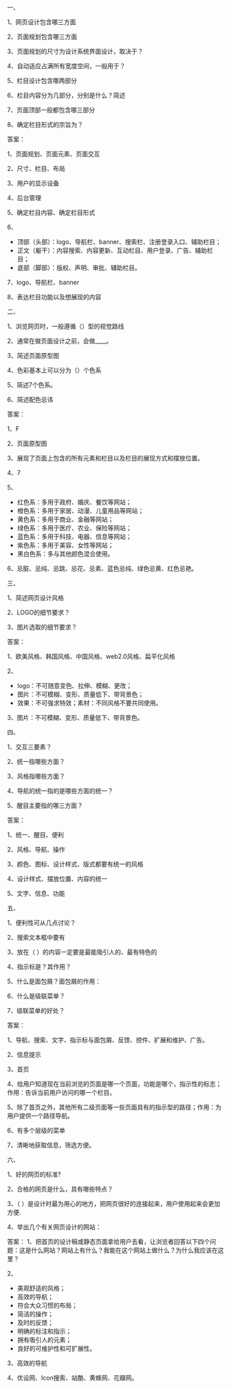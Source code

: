一、

1、网页设计包含哪三方面

2、页面规划包含哪三方面

3、页面规划的尺寸为设计系统界面设计，取决于？

4、自动适应占满所有宽度空间，一般用于？

5、栏目设计包含哪两部分

6、栏目内容分为几部分，分别是什么？简述

7、页面顶部一般都包含哪三部分

8、确定栏目形式的宗旨为？

答案：

1、页面规划、页面元素、页面交互

2、尺寸、栏目、布局

3、用户的显示设备

4、后台管理

5、确定栏目内容、确定栏目形式

6、
* 顶部（头部）：logo、导航栏、banner、搜索栏、注册登录入口、辅助栏目；
* 正文（躯干）：内容搜索、内容更新、互动栏目、用户登录、广告、辅助栏目；
* 底部（脚部）：版权、声明、审批、辅助栏目。

7、logo、导航栏、banner

8、表达栏目功能以及想展现的内容

二、

1、浏览网页时，一般遵循（）型的视觉路线

2、通常在做页面设计之前，会做____。

3、简述页面原型图

4、色彩基本上可以分为（）个色系

5、简述7个色系。

6、简述配色忌讳

答案：

1、F

2、页面原型图

3、展现了页面上包含的所有元素和栏目以及栏目的展现方式和摆放位置。

4、7

5、
* 红色系：多用于政府、婚庆、餐饮等网站；
* 橙色系：多用于家居、动漫、儿童用品等网站；
* 黄色系：多用于商业、金融等网站；
* 绿色系：多用于医疗、农业、保险等网站；
* 蓝色系：多用于科技、电器、信息等网站；
* 紫色系：多用于美容、女性等网站；
* 黑白色系：多与其他颜色混合使用。

6、忌脏、忌纯、忌跳、忌花、忌素、蓝色忌纯、绿色忌黄、红色忌艳。

三、

1、简述网页设计风格

2、LOGO的细节要求？

3、图片选取的细节要求？

答案：

1、欧美风格、韩国风格、中国风格、web2.0风格、扁平化风格

2、
* logo：不可随意变色、拉伸、模糊、更改；
* 图片：不可模糊、变形、质量低下、带背景色；
* 效果：不可强求特效；素材：不同风格不要共同使用。

3、图片：不可模糊、变形、质量低下、带背景色。

四、

1、交互三要素？

2、统一指哪些方面？

3、风格指哪些方面？

4、导航的统一指的是哪些方面的统一？

5、醒目主要指的哪三方面？


答案：

1、统一、醒目、便利

2、风格、导航、操作

3、颜色、图标、设计样式、版式都要有统一的风格

4、设计样式、摆放位置、内容的统一

5、文字、信息、功能

五、

1、便利性可从几点讨论？

2、搜索文本框中要有

3、放在（ ）的内容一定要是最能吸引人的、最有特色的

4、指示标是？其作用？

5、什么是面包屑？面包屑的作用：

6、什么是级联菜单？

7、级联菜单的好处？


答案：

1、导航、搜索、文字、指示标与面包屑、反馈、控件、扩展和维护、广告。

2、信息提示

3、首页

4、给用户知道现在当前浏览的页面是哪一个页面，功能是哪个，指示性的标志；作用：告诉当前用户访问的哪一个栏目。

5、除了首页之外，其他所有二级页面等一些页面具有的指示型的路径；作用：为用户提供一个路径导航。

6、有多个层级的菜单

7、清晰地获取信息，筛选方便。

六、

1、好的网页的标准?

2、合格的网页是什么，具有哪些特点？

3、（ ）是设计时最为用心的地方，把网页很好的连接起来，用户使用起来会更加方便.

4、举出几个有关网页设计的网站：

答案：
1、把首页的设计稿或静态页面拿给用户去看，让浏览者回答以下四个问题：这是什么网站？网站上有什么？我能在这个网站上做什么？为什么我应该在这里？

2、
* 美观舒适的风格；
* 高效的导航；
* 符合大众习惯的布局；
* 简洁的操作；
* 及时的反馈；
* 明确的标注和指示；
* 拥有吸引人的元素；
* 良好的可维护性和可扩展性。

3、高效的导航

4、优设网、Icon搜索、站酷、黄蜂网、花瓣网。


